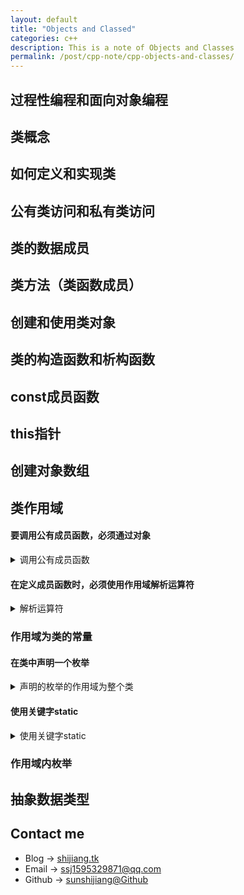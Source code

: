 ```yaml
---
layout: default
title: "Objects and Classed"
categories: c++
description: This is a note of Objects and Classes
permalink: /post/cpp-note/cpp-objects-and-classes/
---
```

## 过程性编程和面向对象编程
## 类概念
## 如何定义和实现类
## 公有类访问和私有类访问
## 类的数据成员
## 类方法（类函数成员）
## 创建和使用类对象
## 类的构造函数和析构函数
## const成员函数
## this指针
## 创建对象数组
## 类作用域

#### 要调用公有成员函数，必须通过对象
<details><summary>调用公有成员函数</summary>
<pre><code>

Stock sleeper("Exclusive Ore", 100, 0.25);
sleeper.show();
show();
</code></pre>
</details>

#### 在定义成员函数时，必须使用作用域解析运算符
<details><summary>解析运算符</summary>
<pre><code>
void Stock::update(doubele price)
{
    ...
}
</code></pre>
</details>

### 作用域为类的常量

#### 在类中声明一个枚举

<details><summary>声明的枚举的作用域为整个类</summary>
<pre><code>
class Bakery
{
private:
    enum {Months = 12};
    double costs[Months];
    ...
}
</code></pre>
</details>

#### 使用关键字static

<details><summary>使用关键字static</summary>
<pre><code>
class Bakery
{
private:
    static const int Months = 12;
    double costs[Months];
    ...
}
</code></pre>
</details>

### 作用域内枚举


## 抽象数据类型

## Contact me
- Blog -> [shijiang.tk](https://shijiang.tk)
- Email -> <ssj1595329871@qq.com>
- Github -> [sunshijiang@Github](https://github.com/sunshijiang)
